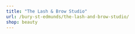 ```yaml
---
title: "The Lash & Brow Studio"
url: /bury-st-edmunds/the-lash-and-brow-studio/
shop: beauty
---
```

